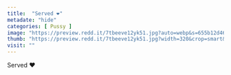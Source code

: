 ```yaml
---
title:  "Served ❤"
metadate: "hide"
categories: [ Pussy ]
image: "https://preview.redd.it/7tbeeve12yk51.jpg?auto=webp&s=655b12d46e5fb3e2fe16fa793f206cccf7a516fc"
thumb: "https://preview.redd.it/7tbeeve12yk51.jpg?width=320&crop=smart&auto=webp&s=b235ff28a350c02157a562610bd133a9ce378c2d"
visit: ""
---
```

Served ❤
